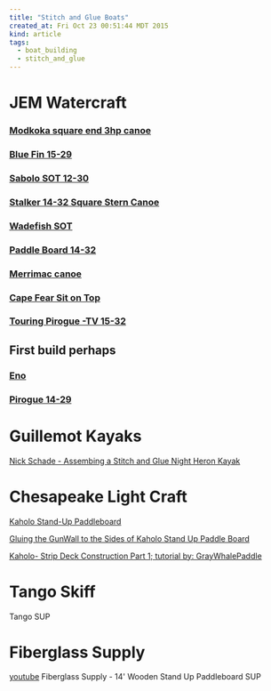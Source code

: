 ```yaml
---
title: "Stitch and Glue Boats"
created_at: Fri Oct 23 00:51:44 MDT 2015
kind: article
tags:
  - boat_building
  - stitch_and_glue
---
```


# JEM Watercraft

### <a href="http://www.jemwatercraft.com/proddetail.php?prod=Muskoka" target="_blank">Modkoka square end 3hp canoe</a>

### <a href="http://www.jemwatercraft.com/proddetail.php?prod=BF15-29" target="_blank">Blue Fin 15-29</a>

### <a href="http://www.jemwatercraft.com/proddetail.php?prod=Sabalo12" target="_blank">Sabolo SOT 12-30</a>

### <a href="http://www.jemwatercraft.com/proddetail.php?prod=Stalker14-34" target="_blank">Stalker 14-32 Square Stern Canoe</a>

### <a href="http://www.jemwatercraft.com/proddetail.php?prod=WF15-2.0" target="_blank">Wadefish SOT</a>

### <a href="http://www.jemwatercraft.com/proddetail.php?prod=PB14-32" target="_blank">Paddle Board 14-32</a>

### <a href="http://www.jemwatercraft.com/proddetail.php?prod=Merrimac" target="_blank">Merrimac canoe</a>

### <a href="http://www.jemwatercraft.com/proddetail.php?prod=CFSOT" target="_blank">Cape Fear Sit on Top</a>

### <a href="http://www.jemwatercraft.com/proddetail.php?prod=TouringPirogueTV15-32" target="_blank">Touring Pirogue -TV 15-32</a>

## First build perhaps

### <a href="http://www.jemwatercraft.com/proddetail.php?prod=Eno" target="_blank">Eno</a>

### <a href="http://www.jemwatercraft.com/proddetail.php?prod=Pirogue14-29" target="_blank">Pirogue 14-29</a>



# Guillemot Kayaks 

<a href="https://www.youtube.com/watch?v=_VXyN6Y3TkA" target="_blank">Nick Schade - Assembing a Stitch and Glue Night Heron Kayak</a>

# Chesapeake Light Craft

<a href="http://www.clcboats.com/shop/boats/boat-plans/kaholo-stand-up-paddleboard.html" target="_blank">Kaholo Stand-Up Paddleboard</a>

<a href="Tricks to Gluing the GunWall to the Sides of Kaholo Stand Up Paddle Board : Part 2" target="_blank">Gluing the GunWall to the Sides of Kaholo Stand Up Paddle Board</a>
 
 

<a href="https://www.youtube.com/watch?v=4HpyIeTVtM8" target="_blank">Kaholo- Strip Deck Construction Part 1; tutorial by: GrayWhalePaddle</a>

# Tango Skiff

Tango SUP

# Fiberglass Supply

<a href="https://www.youtube.com/watch?v=tpeOfTeu3cc" target="_blank">youtube</a>
Fiberglass Supply - 14' Wooden Stand Up Paddleboard SUP

<!--
html boilerplate
<a href="" target="_blank"></a>
<a name=""></a>
<img src="" width="400px">
<ul>
  <li></li>
</ul>
<pre>
</pre>
<pre><code>
</code></pre>
<math xmlns='http://www.w3.org/1998/Math/MathML' display='block'>
</math>
-->
